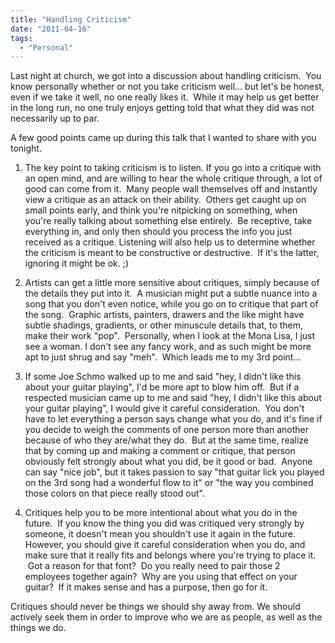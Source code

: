 ```yaml
---
title: "Handling Criticism"
date: "2011-04-16"
tags:
  - "Personal"
---
```


Last night at church, we got into a discussion about handling criticism.  You know personally whether or not you take criticism well... but let's be honest, even if we take it well, no one really likes it.  While it may help us get better in the long run, no one truly enjoys getting told that what they did was not necessarily up to par.

A few good points came up during this talk that I wanted to share with you tonight.

1) The key point to taking criticism is to listen. If you go into a critique with an open mind, and are willing to hear the whole critique through, a lot of good can come from it.  Many people wall themselves off and instantly view a critique as an attack on their ability.  Others get caught up on small points early, and think you're nitpicking on something, when you're really talking about something else entirely.  Be receptive, take everything in, and only then should you process the info you just received as a critique. Listening will also help us to determine whether the criticism is meant to be constructive or destructive.  If it's the latter, ignoring it might be ok. ;)

2) Artists can get a little more sensitive about critiques, simply because of the details they put into it.  A musician might put a subtle nuance into a song that you don't even notice, while you go on to critique that part of the song.  Graphic artists, painters, drawers and the like might have subtle shadings, gradients, or other minuscule details that, to them, make their work "pop".  Personally, when I look at the Mona Lisa, I just see a woman. I don't see any fancy work, and as such might be more apt to just shrug and say "meh".  Which leads me to my 3rd point...

3) If some Joe Schmo walked up to me and said "hey, I didn't like this about your guitar playing", I'd be more apt to blow him off.  But if a respected musician came up to me and said "hey, I didn't like this about your guitar playing", I would give it careful consideration.  You don't have to let everything a person says change what you do, and it's fine if you decide to weigh the comments of one person more than another because of who they are/what they do.  But at the same time, realize that by coming up and making a comment or critique, that person obviously felt strongly about what you did, be it good or bad.  Anyone can say "nice job", but it takes passion to say "that guitar lick you played on the 3rd song had a wonderful flow to it" or "the way you combined those colors on that piece really stood out".

4) Critiques help you to be more intentional about what you do in the future.  If you know the thing you did was critiqued very strongly by someone, it doesn't mean you shouldn't use it again in the future. However, you should give it careful consideration when you do, and make sure that it really fits and belongs where you're trying to place it.  Got a reason for that font?  Do you really need to pair those 2 employees together again?  Why are you using that effect on your guitar?  If it makes sense and has a purpose, then go for it.

Critiques should never be things we should shy away from. We should actively seek them in order to improve who we are as people, as well as the things we do.
